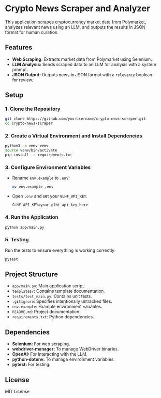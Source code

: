 # Crypto News Scraper and Analyzer

This application scrapes cryptocurrency market data from [Polymarket](https://polymarket.com/markets/crypto), analyzes relevant news using an LLM, and outputs the results in JSON format for human curation.

## Features

- **Web Scraping:** Extracts market data from Polymarket using Selenium.
- **LLM Analysis:** Sends scraped data to an LLM for analysis with a system prompt.
- **JSON Output:** Outputs news in JSON format with a `relevancy` boolean for review.

## Setup

### 1. Clone the Repository

```bash
git clone https://github.com/yourusername/crypto-news-scraper.git
cd crypto-news-scraper
```

### 2. Create a Virtual Environment and Install Dependencies

```bash
python3 -m venv venv
source venv/bin/activate
pip install -r requirements.txt
```

### 3. Configure Environment Variables

- Rename `env.example` to `.env`:
  
  ```bash
  mv env.example .env
  ```

- Open `.env` and set your `GLHF_API_KEY`:

  ```
  GLHF_API_KEY=your_glhf_api_key_here
  ```

### 4. Run the Application

```bash
python app/main.py
```

### 5. Testing

Run the tests to ensure everything is working correctly:

```bash
pytest
```

## Project Structure

- `app/main.py`: Main application script.
- `templates/`: Contains template documentation.
- `tests/test_main.py`: Contains unit tests.
- `.gitignore`: Specifies intentionally untracked files.
- `env.example`: Example environment variables.
- `README.md`: Project documentation.
- `requirements.txt`: Python dependencies.

## Dependencies

- **Selenium:** For web scraping.
- **webdriver-manager:** To manage WebDriver binaries.
- **OpenAI:** For interacting with the LLM.
- **python-dotenv:** To manage environment variables.
- **pytest:** For testing.

## License

MIT License